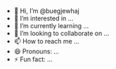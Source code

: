 - 👋 Hi, I’m @buegjewhaj
- 👀 I’m interested in ...
- 🌱 I’m currently learning ...
- 💞️ I’m looking to collaborate on ...
- 📫 How to reach me ...
- 😄 Pronouns: ...
- ⚡ Fun fact: ...

<!---
buegjewhaj/buegjewhaj is a ✨ special ✨ repository because its `README.md` (this file) appears on your GitHub profile.
You can click the Preview link to take a look at your changes.
--->
